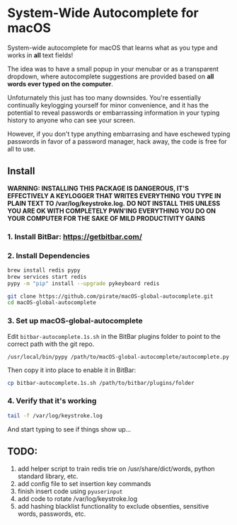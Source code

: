 # System-Wide Autocomplete for macOS

System-wide autocomplete for macOS that learns what as you type and works in **all** text fields!

The idea was to have a small popup in your menubar or as a transparent dropdown,
where autocomplete suggestions are provided based on **all words ever typed on 
the computer**.

Unfoturnately this just has too many downsides.  You're essentially continually keylogging
yourself for minor convenience, and it has the potential to reveal passwords or embarrassing
information in your typing history to anyone who can see your screen.

However, if you don't type anything embarrasing and have eschewed typing passwords in favor of 
a password manager, hack away, the code is free for all to use.

## Install

**WARNING: INSTALLING THIS PACKAGE IS DANGEROUS, IT'S EFFECTIVELY A KEYLOGGER THAT WRITES EVERYTHING YOU TYPE IN PLAIN TEXT TO /var/log/keystroke.log.**
**DO NOT INSTALL THIS UNLESS YOU ARE OK WITH COMPLETELY PWN'ING EVERYTHING YOU DO ON YOUR COMPUTER FOR THE SAKE OF MILD PRODUCTIVITY GAINS**

### 1. Install BitBar: https://getbitbar.com/

### 2. Install Dependencies

```bash
brew install redis pypy
brew services start redis
pypy -m "pip" install --upgrade pykeyboard redis

git clone https://github.com/pirate/macOS-global-autocomplete.git
cd macOS-global-autocomplete
```
### 3. Set up macOS-global-autocomplete

Edit `bitbar-autocomplete.1s.sh` in the BitBar plugins folder to point to the correct path with the git repo.
```
/usr/local/bin/pypy /path/to/macOS-global-autocomplete/autocomplete.py
```

Then copy it into place to enable it in BitBar:
```bash
cp bitbar-autocomplete.1s.sh /path/to/bitbar/plugins/folder
```

### 4. Verify that it's working

```bash
tail -f /var/log/keystroke.log
```

And start typing to see if things show up...

## TODO:

 1. add helper script to train redis trie on /usr/share/dict/words, python standard library, etc.
 2. add config file to set insertion key commands
 3. finish insert code using `pyuserinput`
 4. add code to rotate /var/log/keystroke.log
 5. add hashing blacklist functionality to exclude obsenties, sensitive words, passwords, etc.
